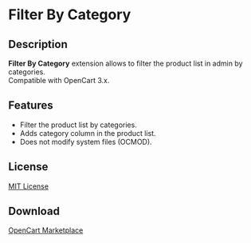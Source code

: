 # Filter By Category

## Description
**Filter By Category** extension allows to filter the product list in admin by categories.  
Compatible with OpenCart 3.x.

## Features
* Filter the product list by categories.
* Adds category column in the product list.
* Does not modify system files (OCMOD).

## License
[MIT License](https://raw.githubusercontent.com/ocmod-space/ocmod-filter-by-category/main/LICENSE.txt)

## Download
[OpenCart Marketplace](https://www.opencart.com/index.php?route=marketplace/extension&filter_member=ocmod.space)
